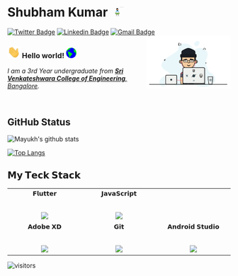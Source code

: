 # Shubham Kumar&nbsp;<img src="https://github.com/shubhaam13/shubham/blob/main/Assets/web_character.gif" width="30px">

[![Twitter Badge](https://img.shields.io/badge/-@SilMayukh-1ca0f1?style=flat-square&labelColor=1ca0f1&logo=twitter&logoColor=white&link=https://twitter.com/Shubhaam13)](https://twitter.com/Shubhaam13) [![Linkedin Badge](https://img.shields.io/badge/-shubhaam13-blue?style=flat-square&logo=Linkedin&logoColor=white&link=https://www.linkedin.com/in/shubhaam13/)](https://www.linkedin.com/in/shubhaam13/)
[![Gmail Badge](https://img.shields.io/badge/-mayukhsil@gmail.com-c14438?style=flat-square&logo=Gmail&logoColor=white&link=mailto:imsky004@gmail.com)](mailto:imsky004@gmail.com) 
<img align="right" alt="PC GIF" src="https://github.com/shubhaam13/shubham/blob/main/Assets/1_IRGHmiGsa16stedQvIaZfw.gif" width="190" />

### <img src="https://github.com/shubhaam13/shubham/blob/main/Assets/Hi.gif" width="29px"> Hello world!&nbsp;<img src="https://github.com/shubhaam13/shubham/blob/main/Assets/Earth.gif" width="24px">

<p>
  <em>
    I am a 3rd Year undergraduate from <a href="https://www.svcengg.com/"> <b>Sri Venkateshwara College of Engineering</b>, Bangalore</a>.
  </em>  
</p>


<br>

## GitHub Status

![Mayukh's github stats](https://github-readme-stats.vercel.app/api?username=shubhaam13&show_icons=true&hide_border=true&theme=onedark)

[![Top Langs](https://github-readme-stats.vercel.app/api/top-langs/?username=mayukhsil&layout=compact&theme=onedark)](https://github.com/anuraghazra/github-readme-stats)


## 𝗠𝘆 𝗧𝗲𝗰𝗸 𝗦𝘁𝗮𝗰𝗸

<table>
  <tbody>
    <tr valign="top">
      <td width="25%" align="center">
        <span>𝗙𝗹𝘂𝘁𝘁𝗲𝗿</span><br><br><br>
        <img height="64px" src="https://cdn.svgporn.com/logos/flutter.svg">
      </td>
      <td width="25%" align="center">
        <span>𝗝𝗮𝘃𝗮𝗦𝗰𝗿𝗶𝗽𝘁</span><br><br><br>
        <img height="64px" src="https://cdn.svgporn.com/logos/javascript.svg">
      </td>
    </tr>
    <tr valign="top">
      <td width="25%" align="center">
        <span>𝗔𝗱𝗼𝗯𝗲 𝗫𝗗</span><br><br><br>
        <img height="64px" src="https://www.svgrepo.com/show/303109/adobe-xd-logo.svg">
      </td>
      <td width="25%" align="center">
        <span>𝗚𝗶𝘁</span><br><br><br>
        <img height="64px" src="https://cdn.svgporn.com/logos/git-icon.svg">
      </td>
      <td width="25%" align="center">
        <span>𝗔𝗻𝗱𝗿𝗼𝗶𝗱 𝗦𝘁𝘂𝗱𝗶𝗼</span><br><br><br>
        <img height="64px" src="https://cdn.svgporn.com/logos/android-icon.svg">
      </td>
    </tr>
    <tr valign="top">
    </tr>
  </tbody>
</table>


![visitors](https://visitor-badge.laobi.icu/badge?page_id=shubhaam13)
